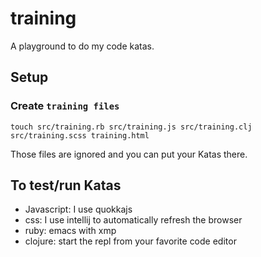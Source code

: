 # training

A playground to do my code katas.


## Setup

### Create `training files`

```
touch src/training.rb src/training.js src/training.clj src/training.scss training.html
```

Those files are ignored and you can put your Katas there.

## To test/run Katas

- Javascript: I use quokkajs
- css: I use intellij to automatically refresh the browser
- ruby: emacs with xmp
- clojure: start the repl from your favorite code editor

